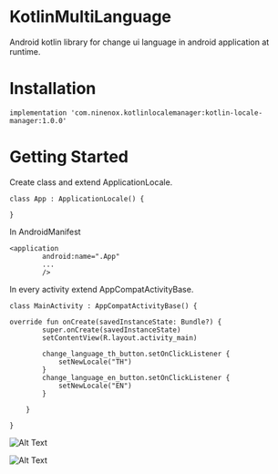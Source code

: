 # KotlinMultiLanguage
Android kotlin library for change ui language in android application at runtime.

# Installation

```
implementation 'com.ninenox.kotlinlocalemanager:kotlin-locale-manager:1.0.0'
```

# Getting Started

Create class and extend ApplicationLocale.

```
class App : ApplicationLocale() {

}
```

In AndroidManifest
```
<application
        android:name=".App"
        ...
        />
```

In every activity extend AppCompatActivityBase.

```
class MainActivity : AppCompatActivityBase() {

override fun onCreate(savedInstanceState: Bundle?) {
        super.onCreate(savedInstanceState)
        setContentView(R.layout.activity_main)
        
        change_language_th_button.setOnClickListener {
            setNewLocale("TH")
        }
        change_language_en_button.setOnClickListener {
            setNewLocale("EN")
        }

    }
    
}
```

![Alt Text](https://media.giphy.com/media/mCmtFOoD6FIaOd83Pw/giphy.gif)

![Alt Text](https://media.giphy.com/media/vFKqnCdLPNOKc/giphy.gif)

